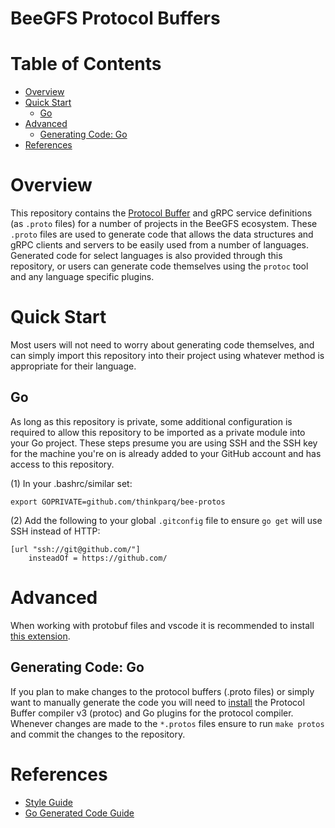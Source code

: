 # BeeGFS Protocol Buffers <!-- omit in toc -->

# Table of Contents <!-- omit in toc -->

- [Overview](#overview)
- [Quick Start](#quick-start)
  - [Go](#go)
- [Advanced](#advanced)
  - [Generating Code: Go](#generating-code-go)
- [References](#references)

# Overview 

This repository contains the [Protocol Buffer](https://protobuf.dev/overview/) and gRPC service definitions (as `.proto` files) for a number of projects in the BeeGFS ecosystem. These `.proto` files are used to generate code that allows the data structures and gRPC clients and servers to be easily used from a number of languages. Generated code for select languages is also provided through this repository, or users can generate code themselves using the `protoc` tool and any language specific plugins.

# Quick Start

Most users will not need to worry about generating code themselves, and can simply import this repository into their project using whatever method is appropriate for their language. 

## Go

As long as this repository is private, some additional configuration is required to allow this repository to be imported as a private module into your Go project. These steps presume you are using SSH and the SSH key for the machine you're on is already added to your GitHub account and has access to this repository. 

(1) In your .bashrc/similar set: 

```shell
export GOPRIVATE=github.com/thinkparq/bee-protos
```
(2) Add the following to your global `.gitconfig` file to ensure `go get` will use SSH instead of HTTP:

```shell
[url "ssh://git@github.com/"]
	insteadOf = https://github.com/
```




# Advanced

When working with protobuf files and vscode it is recommended to install [this extension](https://marketplace.visualstudio.com/items?itemName=zxh404.vscode-proto3).

## Generating Code: Go

If you plan to make changes to the protocol buffers (.proto files) or simply want to manually generate the code you will need to [install](https://grpc.io/docs/languages/go/quickstart/) the Protocol Buffer compiler v3 (protoc) and Go plugins for the protocol compiler. Whenever changes are made to the `*.protos` files ensure to run `make protos` and commit the changes to the repository. 

# References

* [Style Guide](https://protobuf.dev/programming-guides/style/)
* [Go Generated Code Guide](https://protobuf.dev/reference/go/go-generated/)